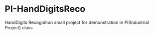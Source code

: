 # PI-HandDigitsReco
HandDigits Recognition small project for demonstration in PI(Industrial Project) class 
